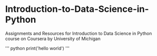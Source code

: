 # Introduction-to-Data-Science-in-Python
Assignments and Resources for Introduction to Data Science in Python course on Coursera by University of Michigan

''' python
print('hello world')
'''
